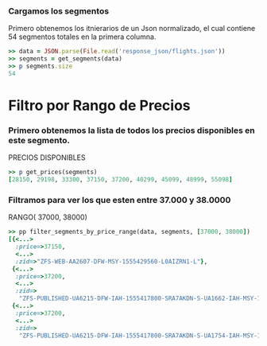<!--
Load the necessary libraries
>> require_relative 'response_json/filter_and_sort_functions_for_segments.rb'
<...>

-->

### Cargamos los segmentos

Primero obtenemos los itnierarios de un Json normalizado, el cual contiene 54 segmentos totales en la
primera columna.
```ruby
>> data = JSON.parse(File.read('response_json/flights.json'))
>> segments = get_segments(data)
>> p segments.size
54
```


# Filtro por Rango de Precios

### Primero obtenemos la lista de todos los precios disponibles en este segmento. 

PRECIOS DISPONIBLES
```ruby
>> p get_prices(segments)
[28150, 29198, 33300, 37150, 37200, 40299, 45099, 48999, 55098]

```

### Filtramos para ver los que esten entre 37.000 y 38.0000

RANGO( 37000, 38000)
```ruby
>> pp filter_segments_by_price_range(data, segments, [37000, 38000])
[{<...>
  :price=>37150,
  <...>
  :zid=>"ZFS-WEB-AA2607-DFW-MSY-1555429560-L0AIZRN1-L"},
 {<...>
  :price=>37200,
  <...>
  :zid=>
   "ZFS-PUBLISHED-UA6215-DFW-IAH-1555417800-SRA7AKDN-S-UA1662-IAH-MSY-1555426020-SRA7AKDN-S"},
 {<...>
  :price=>37200,
  <...>
  :zid=>
   "ZFS-PUBLISHED-UA6215-DFW-IAH-1555417800-SRA7AKDN-S-UA1754-IAH-MSY-1555434000-SRA7AKDN-S"}]

```
